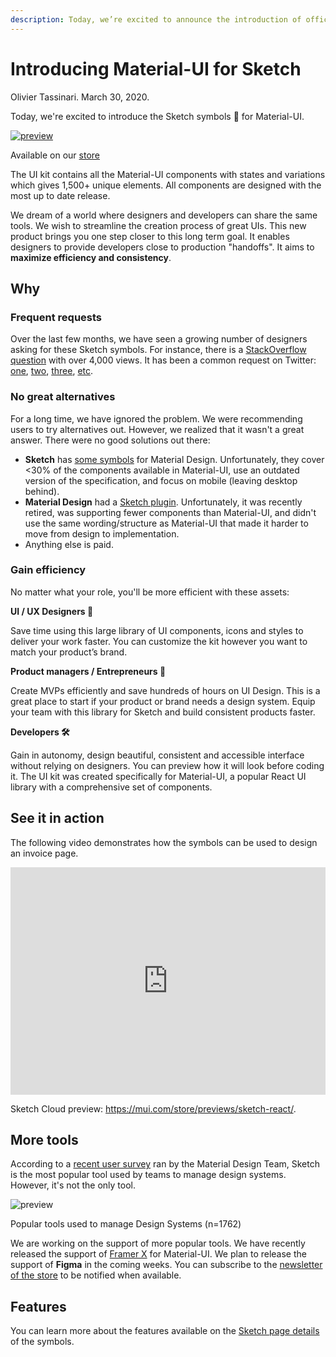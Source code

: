 ```yaml
---
description: Today, we’re excited to announce the introduction of official Sketch symbols for Material-UI.
---
```


# Introducing Material-UI for Sketch

Olivier Tassinari. March 30, 2020.

Today, we're excited to introduce the Sketch symbols 💎 for Material-UI.

[![preview](/static/blog/2020-introducing-sketch/product-preview.png)](https://mui.com/store/items/sketch-react/?utm_source=blog&utm_medium=blog&utm_campaign=introducing-sketch)

<p class="blog-description">Available on our <a href="https://mui.com/store/items/sketch-react">store</a></p>

The UI kit contains all the Material-UI components with states and variations which gives 1,500+ unique elements. All components are designed with the most up to date release.

We dream of a world where designers and developers can share the same tools. We wish to streamline the creation process of great UIs.
This new product brings you one step closer to this long term goal. It enables designers to provide developers close to production "handoffs". It aims to **maximize efficiency and consistency**.

## Why

### Frequent requests

Over the last few months, we have seen a growing number of designers asking for these Sketch symbols.
For instance, there is a [StackOverflow question](https://stackoverflow.com/questions/38834629/material-ui-sketch-files) with over 4,000 views. It has been a common request on Twitter: [one](https://twitter.com/TimoMajerski/status/1144503789619224578), [two](https://twitter.com/jonminori/status/1141121330156310528), [three](https://twitter.com/ProfessorXavior/status/1196522875706056705), [etc](https://twitter.com/JeffreyKaine/status/1133435042259120132).

### No great alternatives

For a long time, we have ignored the problem. We were recommending users to try alternatives out. However, we realized that it wasn't a great answer. There were no good solutions out there:

- **Sketch** has [some symbols](https://i.stack.imgur.com/vEEAA.png) for Material Design. Unfortunately, they cover <30% of the components available in Material-UI, use an outdated version of the specification, and focus on mobile (leaving desktop behind).
- **Material Design** had a [Sketch plugin](https://material.io/resources/theme-editor/).
Unfortunately, it was recently retired, was supporting fewer components than Material-UI, and didn't use the same wording/structure as Material-UI that made it harder to move from design to implementation.
- Anything else is paid.

### Gain efficiency

No matter what your role, you'll be more efficient with these assets:

**UI / UX Designers 💅**

Save time using this large library of UI components, icons and styles to deliver your work faster. You can customize the kit however you want to match your product’s brand.

**Product managers / Entrepreneurs 🧪**

Create MVPs efficiently and save hundreds of hours on UI Design. This is a great place to start if your product or brand needs a design system. Equip your team with this library for Sketch and build consistent products faster.

**Developers 🛠**

Gain in autonomy, design beautiful, consistent and accessible interface without relying on designers. You can preview how it will look before coding it.
The UI kit was created specifically for Material-UI, a popular React UI library with a comprehensive set of components.

## See it in action

The following video demonstrates how the symbols can be used to design an invoice page.

<iframe style="width: 100%; max-width: 648px;" height="364" src="https://www.youtube.com/embed/DTU6r_VE2C4" frameborder="0" allow="accelerometer; autoplay; encrypted-media; gyroscope; picture-in-picture" allowfullscreen></iframe>

Sketch Cloud preview: https://mui.com/store/previews/sketch-react/.

## More tools

According to a [recent user survey](https://medium.com/google-design/state-of-design-systems-2019-ff5f26ada71) ran by the Material Design Team, Sketch is the most popular tool used by teams to manage design systems. However, it's not the only tool.

![preview](/static/blog/2020-introducing-sketch/design-tools.png)

<p class="blog-description">Popular tools used to manage Design Systems (n=1762)</p>

We are working on the support of more popular tools.
We have recently released the support of [Framer X](https://packages.framer.com/package/material-ui/material-ui) for Material-UI.
We plan to release the support of **Figma** in the coming weeks. You can subscribe to the [newsletter of the store](https://mui.com/store/#subscribe) to be notified when available.

## Features

You can learn more about the features available on the [Sketch page details](https://mui.com/store/items/sketch-react/?utm_source=blog&utm_medium=blog&utm_campaign=introducing-sketch) of the symbols.
